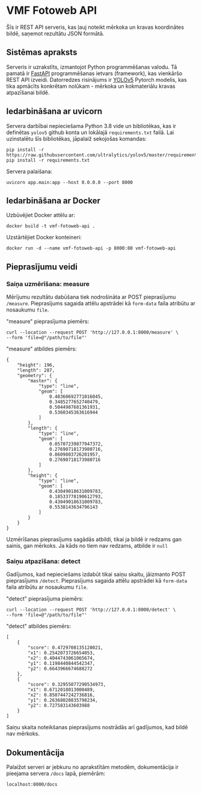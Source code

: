 # VMF Fotoweb API
Šīs ir REST API serveris, kas ļauj noteikt mērkoka un kravas koordinātes bildē, saņemot rezultātu JSON formātā.

## Sistēmas apraksts
Serveris ir uzrakstīts, izmantojot Python programmēšanas valodu. Tā pamatā ir [FastAPI](https://fastapi.tiangolo.com/) programmēšanas ietvars (framework), kas vienkāršo REST API izveidi.  Datorredzes risinājums ir [YOLOv5](https://github.com/ultralytics/yolov5) Pytorch modelis, kas tika apmācīts konkrētam nolūkam - mērkoka un kokmateriālu kravas atpazīšanai bildē. 

## Iedarbināšana ar uvicorn
Servera darbībai nepieciešama Python 3.8 vide un bibliotēkas, kas ir definētas `yolov5` github konta un lokālajā `requirements.txt` failā. Lai uzinstalētu šīs bibliotēkas, jāpalaiž sekojošas komandas:
```
pip install -r https://raw.githubusercontent.com/ultralytics/yolov5/master/requirements.txt
pip install -r requirements.txt
```

Servera palaišana:
```
uvicorn app.main:app --host 0.0.0.0 --port 8000
```


## Iedarbināšana ar Docker

Uzbūvējiet Docker attēlu ar:
```
docker build -t vmf-fotoweb-api .
```

Uzstārtējiet Docker konteineri:
```
docker run -d --name vmf-fotoweb-api -p 8000:80 vmf-fotoweb-api
```

## Pieprasījumu veidi

### Saiņa uzmērīšana: measure
Mērījumu rezultātu dabūšana tiek nodrošināta ar POST pieprasījumu `/measure`. Pieprasījums sagaida attēlu apstrādei kā `form-data` faila atribūtu ar nosaukumu `file`.

"measure" pieprasījuma piemērs:
```
curl --location --request POST 'http://127.0.0.1:8000/measure' \
--form 'file=@"/path/to/file"'
```

"measure" atbildes piemērs:
```
{
    "height": 196,
    "length": 287,
    "geometry": {
        "master": {
            "type": "line",
            "geom": [
                0.48360692771016045,
                0.3485277652740479,
                0.5044987681361931,
                0.5360345363616944
            ]
        },
        "length": {
            "type": "line",
            "geom": [
                0.05707239877947372,
                0.27690718173980716,
                0.8609803726201957,
                0.27690718173980716
            ]
        },
        "height": {
            "type": "line",
            "geom": [
                0.43049018631009783,
                0.18533778190612793,
                0.43049018631009783,
                0.5538143634796143
            ]
        }
    }
}
```
Uzmērīšanas pieprasījums sagādās atbildi, tikai ja bildē ir redzams gan sainis, gan mērkoks. Ja kāds no tiem nav redzams, atbilde ir `null`

### Saiņu atpazīšana: detect
Gadījumos, kad nepieciešams izdabūt tikai saiņu skaitu, jāizmanto POST pieprasījums `/detect`. Pieprasījums sagaida attēlu apstrādei kā `form-data` faila atribūtu ar nosaukumu `file`.

"detect" pieprasījuma piemērs:
```
curl --location --request POST 'http://127.0.0.1:8000/detect' \
--form 'file=@"/path/to/file"'
```

"detect" atbildes piemērs:
```
[
    {
        "score": 0.4729708135128021,
        "x1": 0.2542073726654053,
        "x2": 0.4044743061065674,
        "y1": 0.1198440844542347,
        "y2": 0.6643966674688272
    },
    {
        "score": 0.32955077290534973,
        "x1": 0.6712018013000489,
        "x2": 0.8507447242736816,
        "y1": 0.26368020835798234,
        "y2": 0.727583143603988
    }
]
```
Saiņu skaita noteikšanas pieprasījums nostrādās arī gadījumos, kad bildē nav mērkoks.

## Dokumentācija
Palaižot serveri ar jebkuru no aprakstītām metodēm, dokumentācija ir pieejama servera `/docs` lapā, piemērām:
```
localhost:8000/docs
```
